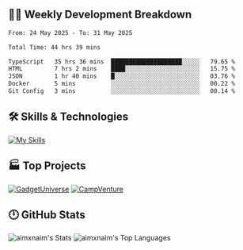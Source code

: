 

## 🧑‍💻 Weekly Development Breakdown

<!--START_SECTION:waka-->

```txt
From: 24 May 2025 - To: 31 May 2025

Total Time: 44 hrs 39 mins

TypeScript   35 hrs 36 mins  ████████████████████░░░░░   79.65 %
HTML         7 hrs 2 mins    ████░░░░░░░░░░░░░░░░░░░░░   15.75 %
JSON         1 hr 40 mins    █░░░░░░░░░░░░░░░░░░░░░░░░   03.76 %
Docker       5 mins          ░░░░░░░░░░░░░░░░░░░░░░░░░   00.22 %
Git Config   3 mins          ░░░░░░░░░░░░░░░░░░░░░░░░░   00.14 %
```

<!--END_SECTION:waka-->

## 🛠️ Skills & Technologies

[![My Skills](https://skillicons.dev/icons?i=angular,react,docker,mongodb,nodejs,express,github,bootstrap,prisma,postman,postgres&perline=8)](https://skillicons.dev)

## 🏭 Top Projects

[![GadgetUniverse](https://github-readme-stats.vercel.app/api/pin/?username=aimxnaim&repo=GadgetUniverse&theme=dark)](https://github.com/aimxnaim/GadgetUniverse)
[![CampVenture](https://github-readme-stats.vercel.app/api/pin/?username=aimxnaim&repo=CampVenture&theme=dark)](https://github.com/aimxnaim/CampVenture)

## 🕛 GitHub Stats

![aimxnaim's Stats](https://github-readme-stats.vercel.app/api?username=aimxnaim&theme=tokyonight&show_icons=true&hide_border=true&count_private=true)
![aimxnaim's Top Languages](https://github-readme-stats.vercel.app/api/top-langs/?username=aimxnaim&theme=tokyonight&show_icons=true&hide_border=true&layout=compact)




